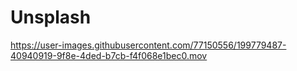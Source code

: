 # Unsplash



https://user-images.githubusercontent.com/77150556/199779487-40940919-9f8e-4ded-b7cb-f4f068e1bec0.mov

